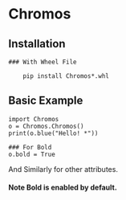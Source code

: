 # Chromos

## Installation
<!--    ### With setup.py
    
		python3 setup.py bdist_wheel
-->
	### With Wheel File
		
		pip install Chromos*.whl
		
## Basic Example
	import Chromos
	o = Chromos.Chromos()
	print(o.blue("Hello! *"))

	### For Bold
	o.bold = True

And Similarly for other attributes.

#### Note Bold is enabled by default.
